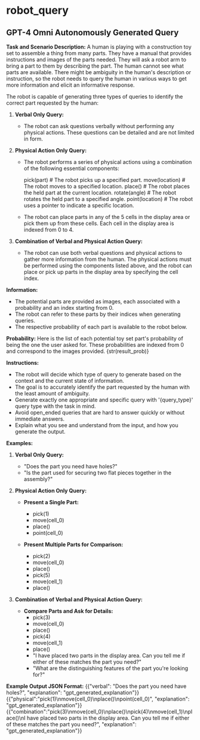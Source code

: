 # robot_query

## GPT-4 Omni Autonomously Generated Query


**Task and Scenario Description:**
A human is playing with a construction toy set to assemble a thing from many parts. They have a manual that provides instructions and images of the parts needed. They will ask a robot arm to bring a part to them by describing the part. The human cannot see what parts are available. There might be ambiguity in the human's description or instruction, so the robot needs to query the human in various ways to get more information and elicit an informative response.

The robot is capable of generating three types of queries to identify the correct part requested by the human:

1. **Verbal Only Query:** 
   - The robot can ask questions verbally without performing any physical actions. These questions can be detailed and are not limited in form.

2. **Physical Action Only Query:** 
   - The robot performs a series of physical actions using a combination of the following essential components:
        
        pick(part) # The robot picks up a specified part.
        move(location) # The robot moves to a specified location.
        place() # The robot places the held part at the current location. 
        rotate(angle) # The robot rotates the held part to a specified angle.
        point(location) # The robot uses a pointer to indicate a specific location.
        
   - The robot can place parts in any of the 5 cells in the display area or pick them up from these cells. Each cell in the display area is indexed from 0 to 4.

3. **Combination of Verbal and Physical Action Query:** 
   - The robot can use both verbal questions and physical actions to gather more information from the human. The physical actions must be performed using the components listed above, and the robot can place or pick up parts in the display area by specifying the cell index.

**Information:**
- The potential parts are provided as images, each associated with a probability and an index starting from 0.
- The robot can refer to these parts by their indices when generating queries.
- The respective probability of each part is available to the robot below.

**Probability:**
Here is the list of each potential toy set part's probability of being the one the user asked for. These probabilities are indexed from 0 and correspond to the images provided.
{str(result_prob)}

**Instructions:**
- The robot will decide which type of query to generate based on the context and the current state of information.
- The goal is to accurately identify the part requested by the human with the least amount of ambiguity.
- Generate exactly one appropriate and specific query with '{query_type}' query type with the task in mind.
- Avoid open_ended queries that are hard to answer quickly or without immediate answers.
- Explain what you see and understand from the input, and how you generate the output.

**Examples:**

1. **Verbal Only Query:**
   - "Does the part you need have holes?"
   - "Is the part used for securing two flat pieces together in the assembly?"

2. **Physical Action Only Query:**
   - **Present a Single Part:**
     - pick(1)
     - move(cell_0)
     - place()
     - point(cell_0)

   - **Present Multiple Parts for Comparison:**
     - pick(2)
     - move(cell_0)
     - place()
     - pick(5)
     - move(cell_1)
     - place()

3. **Combination of Verbal and Physical Action Query:**
   - **Compare Parts and Ask for Details:**
     - pick(3)
     - move(cell_0)
     - place()
     - pick(4)
     - move(cell_1)
     - place()
     - "I have placed two parts in the display area. Can you tell me if either of these matches the part you need?"
     - "What are the distinguishing features of the part you're looking for?"

**Example Output JSON Format:**
{{"verbal": "Does the part you need have holes?", "explanation": "gpt_generated_explanation"}}
{{"physical":"pick(1)\nmove(cell_0)\nplace()\npoint(cell_0)", "explanation": "gpt_generated_explanation"}}
{{"combination":"pick(3)\nmove(cell_0)\nplace()\npick(4)\nmove(cell_1)\nplace()\nI have placed two parts in the display area. Can you tell me if either of these matches the part you need?", "explanation": "gpt_generated_explanation"}}
